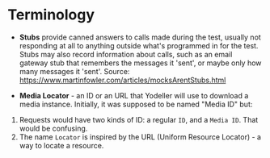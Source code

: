 # Terminology

- **Stubs** provide canned answers to calls made during the test, usually not responding at all to anything outside what's programmed in for the test. Stubs may also record information about calls, such as an email gateway stub that remembers the messages it 'sent', or maybe only how many messages it 'sent'. Source: https://www.martinfowler.com/articles/mocksArentStubs.html

- **Media Locator** - an ID or an URL that Yodeller will use to download a media instance. Initially, it was supposed to be named "Media ID" but:

1. Requests would have two kinds of ID: a regular `ID`, and a `Media ID`. That would be confusing.
2. The name `Locator` is inspired by the URL (Uniform Resource Locator) - a way to locate a resource.
